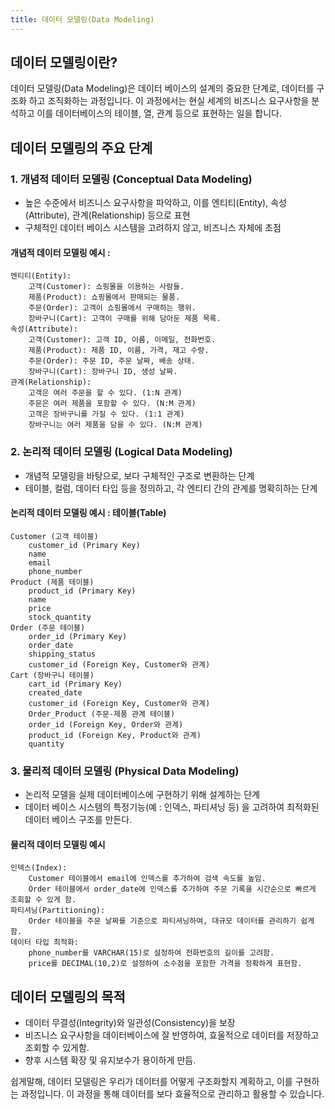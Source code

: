 ```yaml
---
title: 데이터 모델링(Data Modeling)
---
```


## 데이터 모델링이란?

데이터 모델링(Data Modeling)은 데이터 베이스의 설계의 중요한 단계로, 데이터를 구조화 하고 조직화하는 과정입니다. 이 과정에서는 현실 세계의 비즈니스 요구사항을 분석하고 이를 데이터베이스의 테이블, 열, 관계 등으로 표현하는 일을 합니다.

## 데이터 모델링의 주요 단계

### 1. 개념적 데이터 모델링 (Conceptual Data Modeling)

- 높은 수준에서 비즈니스 요구사항을 파악하고, 이를 엔티티(Entity), 속성(Attribute), 관계(Relationship) 등으로 표현
- 구체적인 데이터 베이스 시스템을 고려하지 않고, 비즈니스 자체에 초점

#### 개념적 데이터 모델링 예시 :

```
엔티티(Entity):
	고객(Customer): 쇼핑몰을 이용하는 사람들.
	제품(Product): 쇼핑몰에서 판매되는 물품.
	주문(Order): 고객이 쇼핑몰에서 구매하는 행위.
	장바구니(Cart): 고객이 구매를 위해 담아둔 제품 목록.
속성(Attribute):
	고객(Customer): 고객 ID, 이름, 이메일, 전화번호.
	제품(Product): 제품 ID, 이름, 가격, 재고 수량.
	주문(Order): 주문 ID, 주문 날짜, 배송 상태.
	장바구니(Cart): 장바구니 ID, 생성 날짜.
관계(Relationship):
	고객은 여러 주문을 할 수 있다. (1:N 관계)
	주문은 여러 제품을 포함할 수 있다. (N:M 관계)
	고객은 장바구니를 가질 수 있다. (1:1 관계)
	장바구니는 여러 제품을 담을 수 있다. (N:M 관계)
```

### 2. 논리적 데이터 모델링 (Logical Data Modeling)

- 개념적 모델링을 바탕으로, 보다 구체적인 구조로 변환하는 단계
- 테이블, 컬럼, 데이터 타입 등을 정의하고, 각 엔티티 간의 관계를 명확히하는 단계

#### 논리적 데이터 모델링 예시 : 테이블(Table)

```
Customer (고객 테이블)
	customer_id (Primary Key)
    name
    email
    phone_number
Product (제품 테이블)
	product_id (Primary Key)
    name
    price
    stock_quantity
Order (주문 테이블)
	order_id (Primary Key)
    order_date
    shipping_status
    customer_id (Foreign Key, Customer와 관계)
Cart (장바구니 테이블)
	cart_id (Primary Key)
    created_date
    customer_id (Foreign Key, Customer와 관계)
    Order_Product (주문-제품 관계 테이블)
    order_id (Foreign Key, Order와 관계)
    product_id (Foreign Key, Product와 관계)
    quantity
```

### 3. 물리적 데이터 모델링 (Physical Data Modeling)

- 논리적 모델을 실제 데이터베이스에 구현하기 위해 설계하는 단계
- 데이터 베이스 시스템의 특정기능(예 : 인덱스, 파티셔닝 등) 을 고려하여 최적화된 데이터 베이스 구조를 만든다.

#### 물리적 데이터 모델링 예시

```
인덱스(Index):
	Customer 테이블에서 email에 인덱스를 추가하여 검색 속도를 높임.
	Order 테이블에서 order_date에 인덱스를 추가하여 주문 기록을 시간순으로 빠르게 조회할 수 있게 함.
파티셔닝(Partitioning):
	Order 테이블을 주문 날짜를 기준으로 파티셔닝하여, 대규모 데이터를 관리하기 쉽게 함.
데이터 타입 최적화:
	phone_number를 VARCHAR(15)로 설정하여 전화번호의 길이를 고려함.
	price를 DECIMAL(10,2)로 설정하여 소수점을 포함한 가격을 정확하게 표현함.

```

## 데이터 모델링의 목적

- 데이터 무결성(Integrity)와 일관성(Consistency)을 보장
- 비즈니스 요구사항을 데이터베이스에 잘 반영하여, 효울적으로 데이터를 저장하고 조회할 수 있게함.
- 향후 시스템 확장 및 유지보수가 용이하게 만듬.

쉽게말해, 데이터 모델링은 우리가 데이터를 어떻게 구조화할지 계획하고, 이를 구현하는 과정입니다. 이 과정을 통해 데이터를 보다 효율적으로 관리하고 활용할 수 있습니다.
